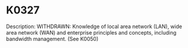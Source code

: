 # K0327
Description: WITHDRAWN: Knowledge of local area network (LAN), wide area network (WAN) and enterprise principles and concepts, including bandwidth management. (See K0050)
